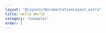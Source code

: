 ```yaml
---
layout: "@layouts/DocumentationLayout.astro"
title: Hello World
category: "examples"
order: 1
---
```

